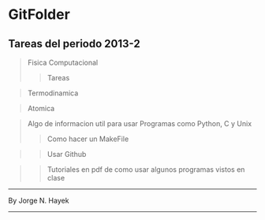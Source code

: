 GitFolder
=========

Tareas del periodo 2013-2
----------------------------
>Fisica Computacional
>>Tareas

>Termodinamica

>Atomica

>Algo de informacion util para usar Programas como Python, C y Unix
>>Como hacer un MakeFile

>>Usar Github

>>Tutoriales en pdf de como usar algunos programas vistos en clase

_____________________
By Jorge N. Hayek
_____________________
